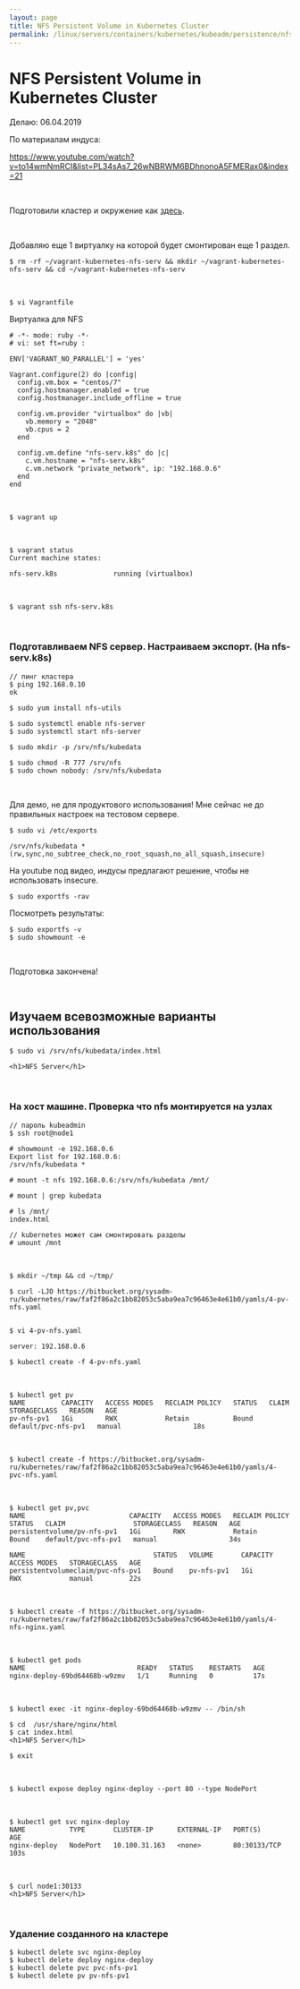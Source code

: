 ```yaml
---
layout: page
title: NFS Persistent Volume in Kubernetes Cluster
permalink: /linux/servers/containers/kubernetes/kubeadm/persistence/nfs/
---
```


# NFS Persistent Volume in Kubernetes Cluster

Делаю: 06.04.2019

По материалам индуса:

https://www.youtube.com/watch?v=to14wmNmRCI&list=PL34sAs7_26wNBRWM6BDhnonoA5FMERax0&index=21

<br/>

Подготовили кластер и окружение как <a href="/linux/servers/containers/kubernetes/kubeadm/prepared-cluster/">здесь</a>.

<br/>

Добавляю еще 1 виртуалку на которой будет смонтирован еще 1 раздел.

    $ rm -rf ~/vagrant-kubernetes-nfs-serv && mkdir ~/vagrant-kubernetes-nfs-serv && cd ~/vagrant-kubernetes-nfs-serv

<br/>

    $ vi Vagrantfile

Виртуалка для NFS

```
# -*- mode: ruby -*-
# vi: set ft=ruby :

ENV['VAGRANT_NO_PARALLEL'] = 'yes'

Vagrant.configure(2) do |config|
  config.vm.box = "centos/7"
  config.hostmanager.enabled = true
  config.hostmanager.include_offline = true

  config.vm.provider "virtualbox" do |vb|
    vb.memory = "2048"
    vb.cpus = 2
  end

  config.vm.define "nfs-serv.k8s" do |c|
    c.vm.hostname = "nfs-serv.k8s"
    c.vm.network "private_network", ip: "192.168.0.6"
  end
end
```

<br/>

    $ vagrant up

<br/>

    $ vagrant status
    Current machine states:

    nfs-serv.k8s              running (virtualbox)

<br/>

    $ vagrant ssh nfs-serv.k8s

<br/>

### Подготавливаем NFS сервер. Настраиваем экспорт. (На nfs-serv.k8s)

    // пинг кластера
    $ ping 192.168.0.10
    ok

    $ sudo yum install nfs-utils

    $ sudo systemctl enable nfs-server
    $ sudo systemctl start nfs-server

    $ sudo mkdir -p /srv/nfs/kubedata

    $ sudo chmod -R 777 /srv/nfs
    $ sudo chown nobody: /srv/nfs/kubedata

<br/>

Для демо, не для продуктового использования! Мне сейчас не до правильных настроек на тестовом сервере.

    $ sudo vi /etc/exports

    /srv/nfs/kubedata *(rw,sync,no_subtree_check,no_root_squash,no_all_squash,insecure)

На youtube под видео, индусы предлагают решение, чтобы не использовать insecure.

    $ sudo exportfs -rav

Посмотреть результаты:

    $ sudo exportfs -v
    $ sudo showmount -e

<br/>

Подготовка закончена!

<br/>

## Изучаем всевозможные варианты использования

    $ sudo vi /srv/nfs/kubedata/index.html

    <h1>NFS Server</h1>

<br/>

### На хост машине. Проверка что nfs монтируется на узлах

    // пароль kubeadmin
    $ ssh root@node1

    # showmount -e 192.168.0.6
    Export list for 192.168.0.6:
    /srv/nfs/kubedata *

    # mount -t nfs 192.168.0.6:/srv/nfs/kubedata /mnt/

    # mount | grep kubedata

    # ls /mnt/
    index.html

    // kubernetes может сам смонтировать разделы
    # umount /mnt

<br/>

    $ mkdir ~/tmp && cd ~/tmp/

    $ curl -LJO https://bitbucket.org/sysadm-ru/kubernetes/raw/faf2f86a2c1bb82053c5aba9ea7c96463e4e61b0/yamls/4-pv-nfs.yaml


    $ vi 4-pv-nfs.yaml

    server: 192.168.0.6

    $ kubectl create -f 4-pv-nfs.yaml

<br/>

    $ kubectl get pv
    NAME         CAPACITY   ACCESS MODES   RECLAIM POLICY   STATUS   CLAIM                 STORAGECLASS   REASON   AGE
    pv-nfs-pv1   1Gi        RWX            Retain           Bound    default/pvc-nfs-pv1   manual                  18s

<br/>

    $ kubectl create -f https://bitbucket.org/sysadm-ru/kubernetes/raw/faf2f86a2c1bb82053c5aba9ea7c96463e4e61b0/yamls/4-pvc-nfs.yaml

<br/>

    $ kubectl get pv,pvc
    NAME                          CAPACITY   ACCESS MODES   RECLAIM POLICY   STATUS   CLAIM                 STORAGECLASS   REASON   AGE
    persistentvolume/pv-nfs-pv1   1Gi        RWX            Retain           Bound    default/pvc-nfs-pv1   manual                  34s

    NAME                                STATUS   VOLUME       CAPACITY   ACCESS MODES   STORAGECLASS   AGE
    persistentvolumeclaim/pvc-nfs-pv1   Bound    pv-nfs-pv1   1Gi        RWX            manual         22s

<br/>

    $ kubectl create -f https://bitbucket.org/sysadm-ru/kubernetes/raw/faf2f86a2c1bb82053c5aba9ea7c96463e4e61b0/yamls/4-nfs-nginx.yaml

<br/>

    $ kubectl get pods
    NAME                            READY   STATUS    RESTARTS   AGE
    nginx-deploy-69bd64468b-w9zmv   1/1     Running   0          17s

<br/>

    $ kubectl exec -it nginx-deploy-69bd64468b-w9zmv -- /bin/sh

    $ cd  /usr/share/nginx/html
    $ cat index.html
    <h1>NFS Server</h1>

    $ exit

<br/>

    $ kubectl expose deploy nginx-deploy --port 80 --type NodePort

<br/>

    $ kubectl get svc nginx-deploy
    NAME           TYPE       CLUSTER-IP      EXTERNAL-IP   PORT(S)        AGE
    nginx-deploy   NodePort   10.100.31.163   <none>        80:30133/TCP   103s

<br/>

    $ curl node1:30133
    <h1>NFS Server</h1>

<br/>

### Удаление созданного на кластере

    $ kubectl delete svc nginx-deploy
    $ kubectl delete deploy nginx-deploy
    $ kubectl delete pvc pvc-nfs-pv1
    $ kubectl delete pv pv-nfs-pv1
